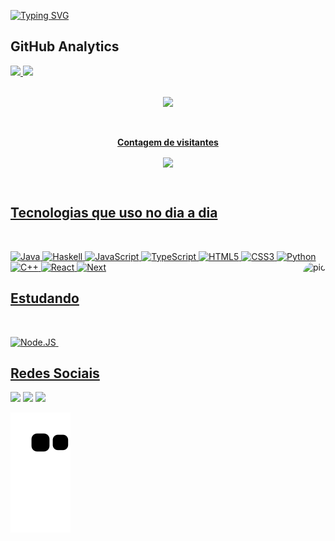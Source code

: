 
[![Typing SVG](https://readme-typing-svg.herokuapp.com/?color=1F6BAD&size=17&center=true&vCenter=true&width=1000&lines=Oiii,+eu+sou+o+Caui+Davis;Atualmente+estou+cursando+ciências+da+computação+no+instituto+federal+do+maranhão+-+campus+caxias;Bem-vindo!+:%29)](https://git.io/typing-svg)
## GitHub Analytics
<div>
  <a href="https://github.com/cauidavismatosdeoliveira">
  <img height="180em" src = "https://github-readme-stats-sigma-five.vercel.app/api?username=CauiDavis&show_icons=true&count_private=true&theme=tokyonight">
  <img height="180em" src="https://github-readme-stats-sigma-five.vercel.app/api/top-langs/?username=CauiDavis&layout=compact&langs_count=10&theme=tokyonight"/>
</div><br/>
  <p align="center">
  <img src="https://github-profile-trophy.vercel.app/?username=CauiDavis&theme=tokyonight&row=2&no-bg=true&column=3&margin-w=15&margin-h=15"/>
</p>
<div align="center">
<br><p align="centre"><b>Contagem de visitantes</b></p>  
<p align="center"><img align="center" src="https://profile-counter.glitch.me/{CauiDavis}/count.svg" /></p> 
<br></div>
 
## Tecnologias que uso no dia a dia
  
<div style="display: inline_block"><br>
  
  ![Java](https://img.shields.io/badge/java-%23ED8B00.svg?style=for-the-badge&logo=openjdk&logoColor=white)
  ![Haskell](https://img.shields.io/badge/Haskell-5e5086?style=for-the-badge&logo=haskell&logoColor=white)
  ![JavaScript](https://img.shields.io/badge/JavaScript-F7DF1E?style=for-the-badge&logo=javascript&logoColor=black)
  ![TypeScript](https://img.shields.io/badge/TypeScript-007ACC?style=for-the-badge&logo=typescript&logoColor=white)
  ![HTML5](https://img.shields.io/badge/html5-%23E34F26.svg?style=for-the-badge&logo=html5&logoColor=white)
  ![CSS3](https://img.shields.io/badge/css3-%231572B6.svg?style=for-the-badge&logo=css3&logoColor=white)
  ![Python](https://img.shields.io/badge/python-6DB33F?style=for-the-badge&logo=python&logoColor=ffdd54)
  ![C++](https://img.shields.io/badge/c++-%2300599C.svg?style=for-the-badge&logo=c%2B%2B&logoColor=white)
  ![React](https://img.shields.io/badge/React-20232A?style=for-the-badge&logo=react&logoColor=61DAFB)
  ![Next](https://img.shields.io/badge/Next.js-000000?style=for-the-badge&logo=next.js&logoColor=white)
  <img align="right" alt="pic" height="150" style="border-radius:50px;" src="https://cdn.discordapp.com/attachments/509695861173911557/1015038905927598100/download20220904200821.png?width=676&height=676">
</div>
  
## Estudando
 <div style="display: inline_block"><br>
   
   ![Node.JS](https://img.shields.io/badge/Node.js-43853D?style=for-the-badge&logo=node.js&logoColor=white)&nbsp;

 <div/> 
   
## Redes Sociais
<div> 
  <a href="https://www.facebook.com/caui.davis/" target="_blank"><img src="https://img.shields.io/badge/Facebook-1877F2?style=for-the-badge&logo=facebook&logoColor=white" target="_blank"></a>
  <a href="https://www.instagram.com/cauidavis/" target="_blank"><img src="https://img.shields.io/badge/-Instagram-%23E4405F?style=for-the-badge&logo=instagram&logoColor=white" target="_blank"></a>
  <a href="https://www.linkedin.com/in/caui-davis-05a06224b/" target="_blank"><img src="https://img.shields.io/badge/-LinkedIn-%230077B5?style=for-the-badge&logo=linkedin&logoColor=white" target="_blank"></a> 
  
  ![Snake animation](https://github.com/CauiDavis/CauiDavis/blob/output/github-contribution-grid-snake.svg)
  
  </div>


